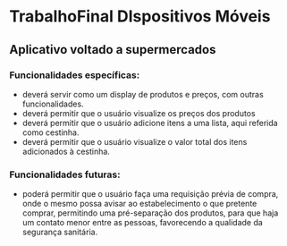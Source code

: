 # TrabalhoFinal DIspositivos Móveis
## Aplicativo voltado a supermercados

### Funcionalidades específicas:
 - deverá servir como um display de produtos e preços, com outras funcionalidades.
 - deverá permitir que o usuário visualize os preços dos produtos
 - deverá permitir que o usuário adicione itens a uma lista, aqui referida como cestinha.
 - deverá permitir que o usuário visualize o valor total dos itens adicionados à cestinha.
### Funcionalidades futuras:
 - poderá permitir que o usuário faça uma requisição prévia de compra, onde o mesmo possa avisar ao estabelecimento o que pretente comprar, permitindo uma pré-separação dos produtos, para que haja um contato menor entre as pessoas, favorecendo a qualidade da segurança sanitária.
 
